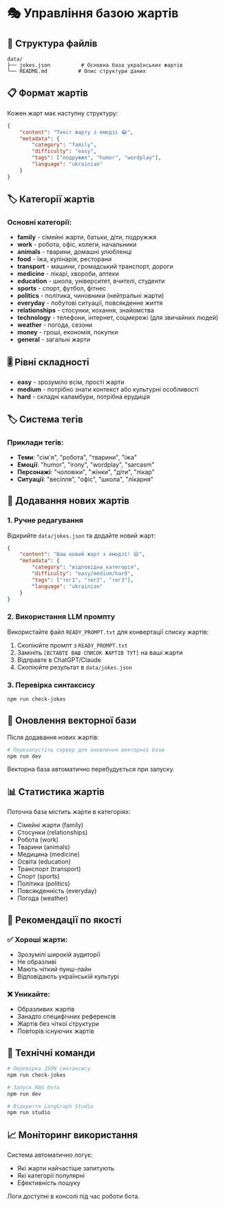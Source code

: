 # 🎭 Управління базою жартів

## 📁 Структура файлів

```
data/
├── jokes.json          # Основна база українських жартів
└── README.md          # Опис структури даних
```

## 📋 Формат жартів

Кожен жарт має наступну структуру:

```json
{
    "content": "Текст жарту з емодзі 😂",
    "metadata": {
        "category": "family",
        "difficulty": "easy",
        "tags": ["подружжя", "humor", "wordplay"],
        "language": "ukrainian"
    }
}
```

## 🏷️ Категорії жартів

### Основні категорії:
- **family** - сімейні жарти, батьки, діти, подружжя
- **work** - робота, офіс, колеги, начальники
- **animals** - тварини, домашні улюбленці
- **food** - їжа, кулінарія, ресторани
- **transport** - машини, громадський транспорт, дороги
- **medicine** - лікарі, хвороби, аптеки
- **education** - школа, університет, вчителі, студенти
- **sports** - спорт, футбол, фітнес
- **politics** - політика, чиновники (нейтральні жарти)
- **everyday** - побутові ситуації, повсякденне життя
- **relationships** - стосунки, кохання, знайомства
- **technology** - телефони, інтернет, соцмережі (для звичайних людей)
- **weather** - погода, сезони
- **money** - гроші, економія, покупки
- **general** - загальні жарти

## 🎚️ Рівні складності

- **easy** - зрозуміло всім, прості жарти
- **medium** - потрібно знати контекст або культурні особливості
- **hard** - складні каламбури, потрібна ерудиція

## 🏷️ Система тегів

### Приклади тегів:
- **Теми**: "сім'я", "робота", "тварини", "їжа"
- **Емоції**: "humor", "irony", "wordplay", "sarcasm"
- **Персонажі**: "чоловіки", "жінки", "діти", "лікар"
- **Ситуації**: "весілля", "офіс", "школа", "лікарня"

## 📝 Додавання нових жартів

### 1. Ручне редагування
Відкрийте `data/jokes.json` та додайте новий жарт:

```json
{
    "content": "Ваш новий жарт з емодзі! 😄",
    "metadata": {
        "category": "відповідна_категорія",
        "difficulty": "easy/medium/hard",
        "tags": ["тег1", "тег2", "тег3"],
        "language": "ukrainian"
    }
}
```

### 2. Використання LLM промпту
Використайте файл `READY_PROMPT.txt` для конвертації списку жартів:

1. Скопіюйте промпт з `READY_PROMPT.txt`
2. Замініть `[ВСТАВТЕ ВАШ СПИСОК ЖАРТІВ ТУТ]` на ваші жарти
3. Відправте в ChatGPT/Claude
4. Скопіюйте результат в `data/jokes.json`

### 3. Перевірка синтаксису
```bash
npm run check-jokes
```

## 🔄 Оновлення векторної бази

Після додавання нових жартів:

```bash
# Перезапустіть сервер для оновлення векторної бази
npm run dev
```

Векторна база автоматично перебудується при запуску.

## 📊 Статистика жартів

Поточна база містить жарти в категоріях:
- Сімейні жарти (family)
- Стосунки (relationships) 
- Робота (work)
- Тварини (animals)
- Медицина (medicine)
- Освіта (education)
- Транспорт (transport)
- Спорт (sports)
- Політика (politics)
- Повсякденність (everyday)
- Погода (weather)

## 🎯 Рекомендації по якості

### ✅ Хороші жарти:
- Зрозумілі широкій аудиторії
- Не образливі
- Мають чіткий пунш-лайн
- Відповідають українській культурі

### ❌ Уникайте:
- Образливих жартів
- Занадто специфічних референсів
- Жартів без чіткої структури
- Повторів існуючих жартів

## 🔧 Технічні команди

```bash
# Перевірка JSON синтаксису
npm run check-jokes

# Запуск RAG бота
npm run dev

# Відкриття LangGraph Studio
npm run studio
```

## 📈 Моніторинг використання

Система автоматично логує:
- Які жарти найчастіше запитують
- Які категорії популярні
- Ефективність пошуку

Логи доступні в консолі під час роботи бота. 